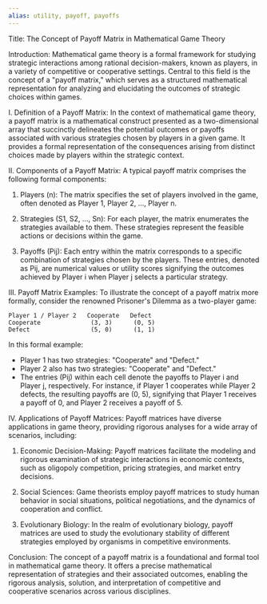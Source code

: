 ```yaml
---
alias: utility, payoff, payoffs
---
```


Title: The Concept of Payoff Matrix in Mathematical Game Theory

Introduction:
Mathematical game theory is a formal framework for studying strategic interactions among rational decision-makers, known as players, in a variety of competitive or cooperative settings. Central to this field is the concept of a "payoff matrix," which serves as a structured mathematical representation for analyzing and elucidating the outcomes of strategic choices within games.

I. Definition of a Payoff Matrix:
In the context of mathematical game theory, a payoff matrix is a mathematical construct presented as a two-dimensional array that succinctly delineates the potential outcomes or payoffs associated with various strategies chosen by players in a given game. It provides a formal representation of the consequences arising from distinct choices made by players within the strategic context.

II. Components of a Payoff Matrix:
A typical payoff matrix comprises the following formal components:

1. Players (n): The matrix specifies the set of players involved in the game, often denoted as Player 1, Player 2, ..., Player n.

2. Strategies (S1, S2, ..., Sn): For each player, the matrix enumerates the strategies available to them. These strategies represent the feasible actions or decisions within the game.

3. Payoffs (Pij): Each entry within the matrix corresponds to a specific combination of strategies chosen by the players. These entries, denoted as Pij, are numerical values or utility scores signifying the outcomes achieved by Player i when Player j selects a particular strategy.

III. Payoff Matrix Examples:
To illustrate the concept of a payoff matrix more formally, consider the renowned Prisoner's Dilemma as a two-player game:

```
Player 1 / Player 2   Cooperate   Defect
Cooperate              (3, 3)      (0, 5)
Defect                 (5, 0)      (1, 1)
```

In this formal example:
- Player 1 has two strategies: "Cooperate" and "Defect."
- Player 2 also has two strategies: "Cooperate" and "Defect."
- The entries (Pij) within each cell denote the payoffs to Player i and Player j, respectively. For instance, if Player 1 cooperates while Player 2 defects, the resulting payoffs are (0, 5), signifying that Player 1 receives a payoff of 0, and Player 2 receives a payoff of 5.

IV. Applications of Payoff Matrices:
Payoff matrices have diverse applications in game theory, providing rigorous analyses for a wide array of scenarios, including:

1. Economic Decision-Making: Payoff matrices facilitate the modeling and rigorous examination of strategic interactions in economic contexts, such as oligopoly competition, pricing strategies, and market entry decisions.

2. Social Sciences: Game theorists employ payoff matrices to study human behavior in social situations, political negotiations, and the dynamics of cooperation and conflict.

3. Evolutionary Biology: In the realm of evolutionary biology, payoff matrices are used to study the evolutionary stability of different strategies employed by organisms in competitive environments.

Conclusion:
The concept of a payoff matrix is a foundational and formal tool in mathematical game theory. It offers a precise mathematical representation of strategies and their associated outcomes, enabling the rigorous analysis, solution, and interpretation of competitive and cooperative scenarios across various disciplines.
